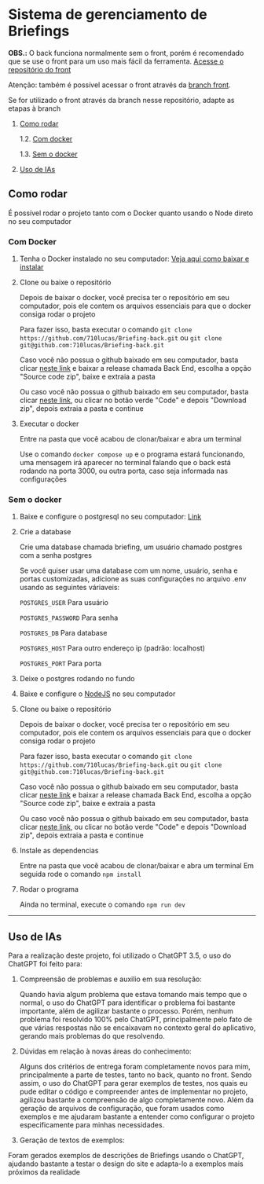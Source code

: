 # Sistema de gerenciamento de Briefings

**OBS.:** O back funciona normalmente sem o front, porém é recomendado que se use o front para um uso mais fácil da ferramenta. [Acesse o repositório do front](https://github.com/710lucas/Briefing-front)

Atenção: também é possível acessar o front através da [branch front](https://github.com/710lucas/Briefing-back/tree/front).

Se for utilizado o front através da branch nesse repositório, adapte as etapas à branch



1. [Como rodar](#como-rodar)
   
    1.2. [Com docker](#com-docker)

    1.3. [Sem o docker](#sem-o-docker)

2. [Uso de IAs](#uso-de-ias)

## Como rodar

É possível rodar o projeto tanto com o Docker quanto usando o Node direto no seu computador

### Com Docker

1. Tenha o Docker instalado no seu computador: [Veja aqui como baixar e instalar](https://www.docker.com/get-started/)
2. Clone ou baixe o repositório

    Depois de baixar o docker, você precisa ter o repositório em seu computador, pois ele contem os arquivos essenciais para que o docker consiga rodar o projeto

    Para fazer isso, basta executar o comando `git clone https://github.com/710lucas/Briefing-back.git` ou `git clone git@github.com:710lucas/Briefing-back.git`

    Caso você não possua o github baixado em seu computador, basta clicar [neste link](https://github.com/710lucas/Briefing-back/releases) e baixar a release chamada Back End, escolha a opção "Source code zip", baixe e extraia a pasta
   
    Ou caso você não possua o github baixado em seu computador, basta clicar [neste link](https://github.com/710lucas/Briefing-back/archive/refs/heads/main.zip), ou clicar no botão verde "Code" e depois "Download zip", depois extraia a pasta e continue

4. Executar o docker

    Entre na pasta que você acabou de clonar/baixar e abra um terminal

    Use o comando `docker compose up` e o programa estará funcionando, uma mensagem irá aparecer no terminal falando que o back está rodando na porta 3000, ou outra porta, caso seja informada nas configurações

### Sem o docker

1. Baixe e configure o postgresql no seu computador: [Link](https://www.postgresql.org/)

2. Crie a database

    Crie uma database chamada briefing, um usuário chamado postgres com a senha postgres
   
    Se você quiser usar uma database com um nome, usuário, senha e portas customizadas, adicione as suas configurações no arquivo .env usando as seguintes váriaveis:
   
    `POSTGRES_USER` Para usuário
   
    `POSTGRES_PASSWORD` Para senha
   
    `POSTGRES_DB` Para database
   
    `POSTGRES_HOST` Para outro endereço ip (padrão: localhost)
   
    `POSTGRES_PORT` Para porta

4. Deixe o postgres rodando no fundo
5. Baixe e configure o [NodeJS](https://nodejs.org/en) no seu computador
6. Clone ou baixe o repositório

    Depois de baixar o docker, você precisa ter o repositório em seu computador, pois ele contem os arquivos essenciais para que o docker consiga rodar o projeto

    Para fazer isso, basta executar o comando `git clone https://github.com/710lucas/Briefing-back.git` ou `git clone git@github.com:710lucas/Briefing-back.git`

    Caso você não possua o github baixado em seu computador, basta clicar [neste link](https://github.com/710lucas/Briefing-back/releases) e baixar a release chamada Back End, escolha a opção "Source code zip", baixe e extraia a pasta
   
    Ou caso você não possua o github baixado em seu computador, basta clicar [neste link](https://github.com/710lucas/Briefing-back/archive/refs/heads/main.zip), ou clicar no botão verde "Code" e depois "Download zip", depois extraia a pasta e continue

8. Instale as dependencias

    Entre na pasta que você acabou de clonar/baixar e abra um terminal
    Em seguida rode o comando `npm install`

9. Rodar o programa

   Ainda no terminal, execute o comando `npm run dev`

-----

## Uso de IAs

Para a realização deste projeto, foi utilizado o ChatGPT 3.5, o uso do ChatGPT foi feito para:

1. Compreensão de problemas e auxilio em sua resolução:

    Quando havia algum problema que estava tomando mais tempo que o normal, o uso do ChatGPT para identificar o problema foi bastante importante, além de agilizar bastante o processo. Porém, nenhum problema foi resolvido 100% pelo ChatGPT, principalmente pelo fato de que várias respostas não se encaixavam no contexto geral do aplicativo, gerando mais problemas do que resolvendo.

2. Dúvidas em relação à novas áreas do conhecimento:

   Alguns dos critérios de entrega foram completamente novos para mim, principalmente a parte de testes, tanto no back, quanto no front. Sendo assim, o uso do ChatGPT para gerar exemplos de testes, nos quais eu pude editar o código e compreender antes de implementar no projeto, agilizou bastante a compreensão de algo completamente novo. Além da geração de arquivos de configuração, que foram usados como exemplos e me ajudaram bastante a entender como configurar o projeto especificamente para minhas necessidades.

3. Geração de textos de exemplos:

  Foram gerados exemplos de descrições de Briefings usando o ChatGPT, ajudando bastante a testar o design do site e adapta-lo a exemplos mais próximos da realidade
